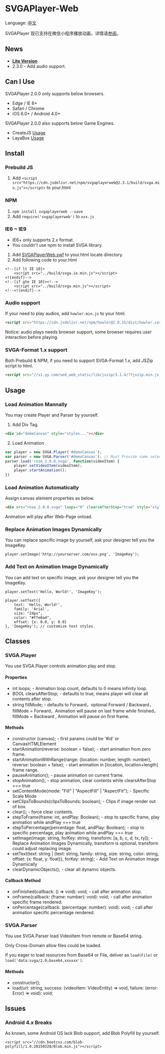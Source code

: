 # SVGAPlayer-Web

Language: [中文](README.zh.md)

SVGAPlayer 现已支持在微信小程序播放动画，详情请[参阅](https://github.com/yyued/SVGAPlayer-Web/tree/mp)。

## News

* **[Lite Version](https://github.com/svga/SVGAPlayer-Web-Lite)**
* 2.3.0 - Add audio support.

## Can I Use

SVGAPlayer 2.0.0 only supports below browsers.

* Edge / IE 6+
* Safari / Chrome
* iOS 6.0+ / Android 4.0+

SVGAPlayer 2.0.0 also supports below Game Engines.

* CreateJS [Usage](CreateJS.README.md)
* LayaBox [Usage](LayaBox.README.md)

## Install

### Prebuild JS

1. Add ```<script src="https://cdn.jsdelivr.net/npm/svgaplayerweb@2.3.1/build/svga.min.js"></script>``` to your.html

### NPM

1. ```npm install svgaplayerweb --save```
2. Add ``` require('svgaplayerweb') ``` to ```xxx.js```

### IE6 ~ IE9

* IE6+ only supports 2.x format.
* You couldn't use npm to install SVGA library.

1. Add [SVGAPlayerWeb.swf](https://github.com/yyued/SVGAPlayer-Web/blob/master/tests/SVGAPlayerWeb.swf) to your.html locate directory.
2. Add following code to your.html

```
<!--[if lt IE 10]> 
    <script src="../build/svga.ie.min.js"></script>
<![endif]-->
<!--[if gte IE 10]><!-->
    <script src="../build/svga.min.js"></script>
<!--<![endif]-->
```

### Audio support

If your need to play audios, add ```howler.min.js``` to your html.

```html
<script src="https://cdn.jsdelivr.net/npm/howler@2.0.15/dist/howler.core.min.js"></script>
```

Notice: audio plays needs browser support, some browser requires user interaction before playing.

### SVGA-Format 1.x support

Both Prebuild & NPM, if you need to support SVGA-Format 1.x, add JSZip script to html.

```html
<script src="//s1.yy.com/ued_web_static/lib/jszip/3.1.4/??jszip.min.js,jszip-utils.min.js" charset="utf-8"></script>
```

## Usage

### Load Animation Mannally

You may create Player and Parser by yourself.

1. Add Div Tag.

```html
<div id="demoCanvas" style="styles..."></div>
```

2. Load Animation

```js
var player = new SVGA.Player('#demoCanvas');
var parser = new SVGA.Parser('#demoCanvas'); // Must Provide same selector eg:#demoCanvas IF support IE6+
parser.load('rose_2.0.0.svga', function(videoItem) {
    player.setVideoItem(videoItem);
    player.startAnimation();
})
```

### Load Animation Automatically

Assign canvas element properties as below.

```html
<div src="rose_2.0.0.svga" loops="0" clearsAfterStop="true" style="styles..."></div>
```

Animation will play after Web-Page onload.

### Replace Animation Images Dynamically

You can replace specific image by yourself, ask your designer tell you the ImageKey.

```
player.setImage('http://yourserver.com/xxx.png', 'ImageKey');
```

### Add Text on Animation Image Dynamically

You can add text on specific image, ask your designer tell you the ImageKey.

```
player.setText('Hello, World!', 'ImageKey');
```

```
player.setText({ 
    text: 'Hello, World!', 
    family: 'Arial',
    size: "24px", 
    color: "#ffe0a4",
    offset: {x: 0.0, y: 0.0}
}, 'ImageKey'); // customize text styles.
```

## Classes

### SVGA.Player

You use SVGA.Player controls animation play and stop.

#### Properties

* int loops; - Animation loop count, defaults to 0 means infinity loop.
* BOOL clearsAfterStop; - defaults to true, means player will clear all contents after stop.
* string fillMode; - defaults to Forward，optional Forward / Backward，fillMode = Forward，Animation will pause on last frame while finished，fillMode = Backward , Animation will pause on first frame.

#### Methods

* constructor (canvas); - first params could be '#id' or CanvasHTMLElement
* startAnimation(reverse: boolean = false); - start animation from zero frame.
* startAnimationWithRange(range: {location: number, length: number}, reverse: boolean = false); - start animation in [location, location+length] frame range.
* pauseAnimation(); - pause animation on current frame.
* stopAnimation(); - stop animation, clear contents while clearsAfterStop === true
* setContentMode(mode: "Fill" | "AspectFill" | "AspectFit"); - Specific Scale Mode
* setClipsToBounds(clipsToBounds: boolean); - Clips if image render out of box.
* clear(); - force clear contents.
* stepToFrame(frame: int, andPlay: Boolean); - stop to specific frame, play animation while andPlay === true
* stepToPercentage(percentage: float, andPlay: Boolean); - stop to specific percentage, play animation while andPlay === true
* setImage(image: string, forKey: string, transform: [a, b, c, d, tx, ty]); - Replace Animation Images Dynamically, transform is optional, transform could adjust replacing image.
* setText(text: string | {text: string, family: string, size: string, color: string, offset: {x: float, y: float}}, forKey: string); - Add Text on Animation Image Dynamically
* clearDynamicObjects(); - clear all dynamic objects.

#### Callback Method
* onFinished(callback: () => void): void; - call after animation stop.
* onFrame(callback: (frame: number): void): void; - call after animation specific frame rendered.
* onPercentage(callback: (percentage: number): void): void; - call after animation specific percentage rendered.

### SVGA.Parser

You use SVGA.Parser load VideoItem from remote or Base64 string.

Only Cross-Domain allow files could be loaded.

If you eager to load resources from Base64 or File, deliver as ```load(File)``` or ```load('data:svga/2.0;base64,xxxxxx')```.

#### Methods

* constructor();
* load(url: string, success: (videoItem: VideoEntity) => void, failure: (error: Error) => void): void;

## Issues

### Android 4.x Breaks

As known, some Android OS lack Blob support, add Blob Polyfill by yourself.

```
<script src="//cdn.bootcss.com/blob-polyfill/1.0.20150320/Blob.min.js"></script>
```
